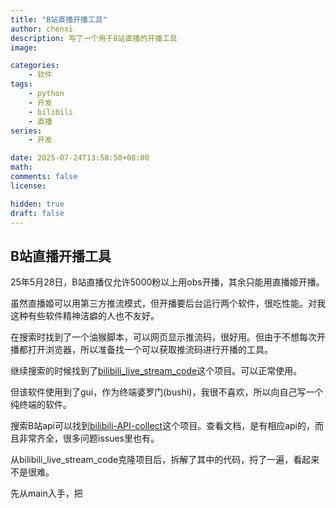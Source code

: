 ```yaml
---
title: "B站直播开播工具"
author: chenxi
description: 写了一个用于B站直播的开播工具
image: 

categories:
    - 软件
tags:
    - python
    - 开发
    - bilibili
    - 直播
series:
    - 开发

date: 2025-07-24T13:58:50+08:00
math: 
comments: false
license: 

hidden: true
draft: false
---
```


## B站直播开播工具

25年5月28日，B站直播仅允许5000粉以上用obs开播，其余只能用直播姬开播。

虽然直播姬可以用第三方推流模式，但开播要后台运行两个软件，很吃性能。对我这种有些软件精神洁癖的人也不友好。

在搜索时找到了一个油猴脚本，可以网页显示推流码，很好用。但由于不想每次开播都打开浏览器，所以准备找一个可以获取推流码进行开播的工具。

继续搜索的时候找到了[bilibili_live_stream_code](https://github.com/ChaceQC/bilibili_live_stream_code)这个项目。可以正常使用。

但该软件使用到了gui，作为终端婆罗门(bushi)，我很不喜欢，所以向自己写一个纯终端的软件。

搜索B站api可以找到[bilibili-API-collect](https://github.com/SocialSisterYi/bilibili-API-collect/)这个项目。查看文档，是有相应api的，而且非常齐全，很多问题issues里也有。

从bilibili_live_stream_code克隆项目后，拆解了其中的代码，捋了一遍，看起来不是很难。

先从main入手，把
